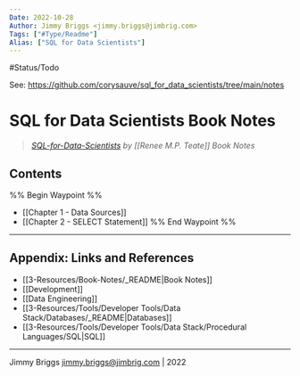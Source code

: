 ```yaml
---
Date: 2022-10-28
Author: Jimmy Briggs <jimmy.briggs@jimbrig.com>
Tags: ["#Type/Readme"]
Alias: ["SQL for Data Scientists"]
---
```


#Status/Todo 

See: https://github.com/corysauve/sql_for_data_scientists/tree/main/notes

# SQL for Data Scientists Book Notes

<!-- optional markdown-notes-tree directory description starts here -->
> *[SQL-for-Data-Scientists](https://sqlfordatascientists.com/) by [[Renee M.P. Teate]] Book Notes*
<!-- optional markdown-notes-tree directory description ends here -->

## Contents

%% Begin Waypoint %%
- [[Chapter 1 - Data Sources]]
- [[Chapter 2 - SELECT Statement]]
%% End Waypoint %%

***

## Appendix: Links and References

- [[3-Resources/Book-Notes/_README|Book Notes]]
- [[Development]]
- [[Data Engineering]]
- [[3-Resources/Tools/Developer Tools/Data Stack/Databases/_README|Databases]]
- [[3-Resources/Tools/Developer Tools/Data Stack/Procedural Languages/SQL|SQL]]

***

Jimmy Briggs <jimmy.briggs@jimbrig.com> | 2022